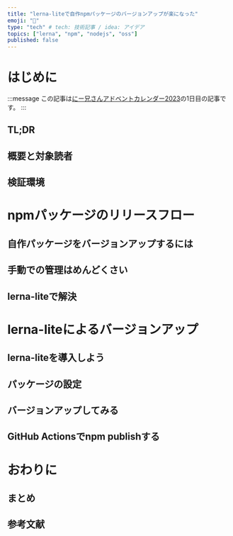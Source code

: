 ```yaml
---
title: "lerna-liteで自作npmパッケージのバージョンアップが楽になった"
emoji: "🍋"
type: "tech" # tech: 技術記事 / idea: アイデア
topics: ["lerna", "npm", "nodejs", "oss"]
published: false
---
```


# はじめに

:::message
この記事は[にー兄さんアドベントカレンダー2023](https://qiita.com/advent-calendar/2023/ninisan_solo)の1日目の記事です。
:::

## TL;DR

## 概要と対象読者

## 検証環境

# npmパッケージのリリースフロー

## 自作パッケージをバージョンアップするには

## 手動での管理はめんどくさい

## lerna-liteで解決

# lerna-liteによるバージョンアップ

## lerna-liteを導入しよう

## パッケージの設定

## バージョンアップしてみる

## GitHub Actionsでnpm publishする

# おわりに

## まとめ

## 参考文献
